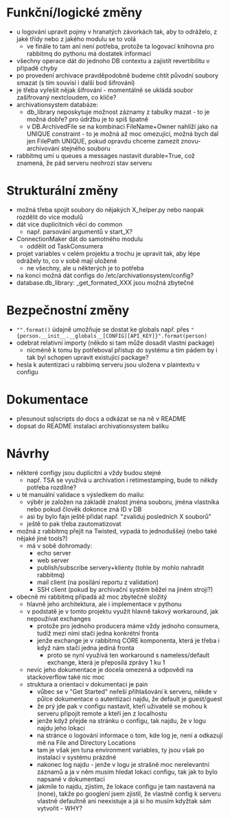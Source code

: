 # Funkční/logické změny
- u logování upravit pojmy v hranatých závorkách tak, aby to odráželo, z jaké třídy nebo z jakého modulu se to volá
    - ve finále to tam aní není potřeba, protože ta logovací knihovna pro rabbitmq do pythonu má dostatek informací
- všechny operace dát do jednoho DB contextu a zajistit revertibilitu v případě chyby
- po provedení archivace pravděpodobně budeme chtít původní soubory smazat (s tím souvisí i další bod šifrování)
- je třeba vyřešit nějak šifrování - momentálně se ukládá soubor zašifrovaný nextcloudem, co klíče?
- archivationsystem databáze:
    - db_library neposkytuje možnost záznamy z tabulky mazat - to je možná dobře? pro údržbu je to spíš špatně
    - v DB.ArchivedFile se na kombinaci FileName+Owner nahlíží jako na UNIQUE constraint - to je možná až moc omezující, možná bych dal jen FilePath UNIQUE, pokud opravdu chceme zamezit znovu-archivování stejného souboru
- rabbitmq umí u queues a messages nastavit durable=True, což znamená, že pád serveru neohrozí stav serveru
# Strukturální změny
- možná třeba spojit soubory do nějakých X_helper.py nebo naopak rozdělit do více modulů
- dát více duplicitních věcí do common
    - např. parsování argumentů v start_X?
- ConnectionMaker dát do samotného modulu
    - oddělit od TaskConsumera
- projet variables v celém projektu a trochu je upravit tak, aby lépe odrážely to, co v sobě mají uložené
    - ne všechny, ale u některých je to potřeba
- na konci možná dát configs do /etc/archivationsystem/config?
- database.db_library: _get_formated_XXX jsou možná zbytečné

# Bezpečnostní změny
- `"".format()` údajně umožňuje se dostat ke globals např. přes `"{person.__init__.__globals__[CONFIG][API_KEY]}".format(person)`
- odebrat relativní importy (někdo si tam může dosadit vlastní package)
    - nicméně k tomu by potřeboval přístup do systému a tím pádem by i tak byl schopen upravit existující package?
- hesla k autentizaci u rabbimq serveru jsou uložena v plaintextu v configu

# Dokumentace
- přesunout sqlscripts do docs a odkázat se na ně v README
- dopsat do README instalaci archivationsystem balíku

# Návrhy
- některé configy jsou duplicitní a vždy budou stejné
    - např. TSA se využívá u archivation i retimestamping, bude to někdy potřeba rozdílné? 
- u té manuální validace s výsledkem do mailu:
    - výběr je založen na základě znalost jména souboru, jména vlastníka nebo pokud člověk dokonce zná ID v DB
    - asi by bylo fajn ještě přidat např. "zvaliduj posledních X souborů"
    - ještě to pak třeba zautomatizovat
- možná z rabbitmq přejít na Twisted, vypadá to jednoduššeji (nebo také nějaké jiné tools?)
    - má v sobě dohromady:
        - echo server
        - web server
        - publish/subscribe servery+klienty (tohle by mohlo nahradit rabbitmq)
        - mail client (na posílání reportu z validation)
        - SSH client (pokud by archivační systém běžel na jiném stroji?)
- obecně mi rabbitmq připadá až moc zbytečně složitý
    - hlavně jeho architektura, ale i implementace v pythonu
    - v podstatě je v tomto projektu využit hlavně takový workaround, jak nepoužívat exchanges
        - protože pro jednoho producera máme vždy jednoho consumera, tudíž mezi nimi stačí jedna konkrétní fronta
        - jenže exchange je v rabbitmq CORE komponenta, která je třeba i když nám stačí jedna jediná fronta
            - proto se nyní využívá ten workaround s nameless/default exchange, která je přeposílá zprávy 1 ku 1
    - nevíc jeho dokumentace je docela omezená a odpovědi na stackoverflow také nic moc
    - struktura a orientaci v dokumentaci je pain
        - vůbec se v "Get Started" neřeší přihlašování k serveru, někde v půlce dokumentace o autentizaci najdu, že default je guest/guest
        - že prý jde pak v configu nastavit, kteří uživatelé se mohou k serveru připojit remote a kteří jen z localhostu
        - jenže když přejde na stránku o configu, tak najdu, že v logu najdu jeho lokaci
        - na stránce o logování informace o tom, kde log je, není a odkazují mě na File and Directory Locations
        - tam je však jen tuna environment variables, ty jsou však po instalaci v systému prázdné
        - nakonec log najdu - jenže v logu je strašně moc nerelevantní záznamů a ja v něm musím hledat lokaci configu, tak jak to bylo napsané v dokumentaci
        - jakmile to najdu, zjistim, že lokace configu je tam nastavená na (none), takže po googlení jsem zjistil, že vlastně config k serveru vlastně defaultně ani neexistuje a já si ho musím kdyžtak sám vytvořit - WHY?